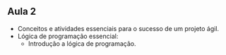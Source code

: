 ## Aula 2

- Conceitos e atividades essenciais para o sucesso de um projeto ágil.
- Lógica de programação essencial:
   - Introdução a lógica de programação.